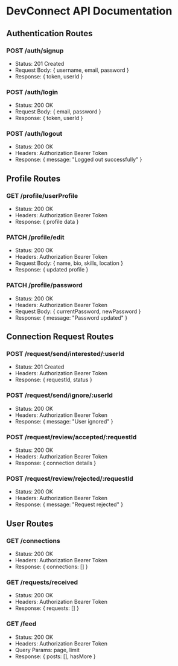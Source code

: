 # DevConnect API Documentation

## Authentication Routes
### POST /auth/signup
- Status: 201 Created
- Request Body: { username, email, password }
- Response: { token, userId }

### POST /auth/login
- Status: 200 OK
- Request Body: { email, password }
- Response: { token, userId }

### POST /auth/logout
- Status: 200 OK
- Headers: Authorization Bearer Token
- Response: { message: "Logged out successfully" }

## Profile Routes
### GET /profile/userProfile
- Status: 200 OK
- Headers: Authorization Bearer Token
- Response: { profile data }

### PATCH /profile/edit
- Status: 200 OK
- Headers: Authorization Bearer Token
- Request Body: { name, bio, skills, location }
- Response: { updated profile }

### PATCH /profile/password
- Status: 200 OK
- Headers: Authorization Bearer Token
- Request Body: { currentPassword, newPassword }
- Response: { message: "Password updated" }

## Connection Request Routes
### POST /request/send/interested/:userId
- Status: 201 Created
- Headers: Authorization Bearer Token
- Response: { requestId, status }

### POST /request/send/ignore/:userId
- Status: 200 OK
- Headers: Authorization Bearer Token
- Response: { message: "User ignored" }

### POST /request/review/accepted/:requestId
- Status: 200 OK
- Headers: Authorization Bearer Token
- Response: { connection details }

### POST /request/review/rejected/:requestId
- Status: 200 OK
- Headers: Authorization Bearer Token
- Response: { message: "Request rejected" }

## User Routes
### GET /connections
- Status: 200 OK
- Headers: Authorization Bearer Token
- Response: { connections: [] }

### GET /requests/received
- Status: 200 OK
- Headers: Authorization Bearer Token
- Response: { requests: [] }

### GET /feed
- Status: 200 OK
- Headers: Authorization Bearer Token
- Query Params: page, limit
- Response: { posts: [], hasMore }

